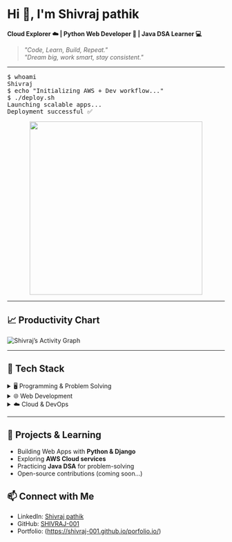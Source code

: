 # Hi 👋, I'm Shivraj pathik

**Cloud Explorer ☁️ | Python Web Developer 🐍 | Java DSA Learner 💻**  

> *"Code, Learn, Build, Repeat."*  
> *"Dream big, work smart, stay consistent."*  

---

<p align="center">
<pre>
$ whoami
Shivraj
$ echo "Initializing AWS + Dev workflow..."
$ ./deploy.sh
Launching scalable apps...
Deployment successful ✅
</pre>
</p>

<p align="center">
<img src="https://raw.githubusercontent.com/TheDudeThatCode/TheDudeThatCode/master/Assets/Developer.gif" width="400"/>
</p>


---

## 📈 Productivity Chart  
![Shivraj’s Activity Graph](https://github-readme-activity-graph.vercel.app/graph?username=SHIVRAJ-001&theme=react-dark)

---

## 🧰 Tech Stack  

<details>
<summary>🖥️ Programming & Problem Solving</summary>

- Python (Web Dev, Scripting)  
- Java (Data Structures & Algorithms)  
- C++ (Problem Solving, Competitive Programming)  
- JavaScript (Frontend Basics)  

</details>

<details>
<summary>🌐 Web Development</summary>

- HTML5, CSS3, Bootstrap  
- JavaScript (ES6+) 
- ReactJs 
- Django (beginner)  

</details>

<details>
<summary>☁️ Cloud & DevOps</summary>

- AWS Cloud (exploring)  
- Git & GitHub  
- Docker basics  
- CI/CD fundamentals  

</details>

---

## 🚀 Projects & Learning  
- Building Web Apps with **Python & Django**  
- Exploring **AWS Cloud services**  
- Practicing **Java DSA** for problem-solving  
- Open-source contributions (coming soon...)  


## 📫 Connect with Me  
- LinkedIn: [Shivraj pathik](https://www.linkedin.com/in/shivraj-892500298)  
- GitHub: [SHIVRAJ-001](https://github.com/SHIVRAJ-001)  
- Portfolio: (https://shivraj-001.github.io/porfolio.io/) 
